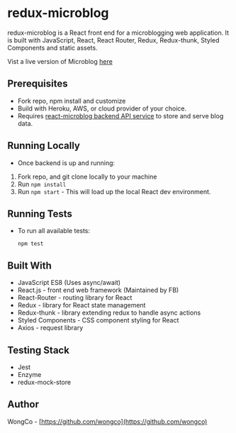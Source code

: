 # redux-microblog

redux-microblog is a React front end for a microblogging web application. It is built with JavaScript, React, React Router, Redux, Redux-thunk, Styled Components and static assets.

Vist a live version of Microblog [here](https://wongco-microblog.herokuapp.com/)

## Prerequisites

- Fork repo, npm install and customize
- Build with Heroku, AWS, or cloud provider of your choice.
- Requires [react-microblog backend API service](https://github.com/wongco/express-microblog) to store and serve blog data.

## Running Locally

- Once backend is up and running:

1. Fork repo, and git clone locally to your machine
2. Run `npm install`
3. Run `npm start` - This will load up the local React dev environment.

## Running Tests

- To run all available tests:

  `npm test`

## Built With

- JavaScript ES8 (Uses async/await)
- React.js - front end web framework (Maintained by FB)
- React-Router - routing library for React
- Redux - library for React state management
- Redux-thunk - library extending redux to handle async actions
- Styled Components - CSS component styling for React
- Axios - request library

## Testing Stack

- Jest
- Enzyme
- redux-mock-store

## Author

WongCo - [https://github.com/wongco](https://github.com/wongco)
